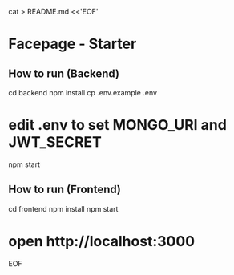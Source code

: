 cat > README.md <<'EOF'
# Facepage - Starter

## How to run (Backend)
cd backend
npm install
cp .env.example .env
# edit .env to set MONGO_URI and JWT_SECRET
npm start

## How to run (Frontend)
cd frontend
npm install
npm start
# open http://localhost:3000
EOF